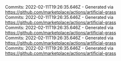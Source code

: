 Commits: 2022-02-11T19:26:35.646Z - Generated via https://github.com/marketplace/actions/artificial-grass
<br>
Commits: 2022-02-11T19:26:35.646Z - Generated via https://github.com/marketplace/actions/artificial-grass
<br>
Commits: 2022-02-11T19:26:35.646Z - Generated via https://github.com/marketplace/actions/artificial-grass
<br>
Commits: 2022-02-11T19:26:35.646Z - Generated via https://github.com/marketplace/actions/artificial-grass
<br>
Commits: 2022-02-11T19:26:35.646Z - Generated via https://github.com/marketplace/actions/artificial-grass
<br>
